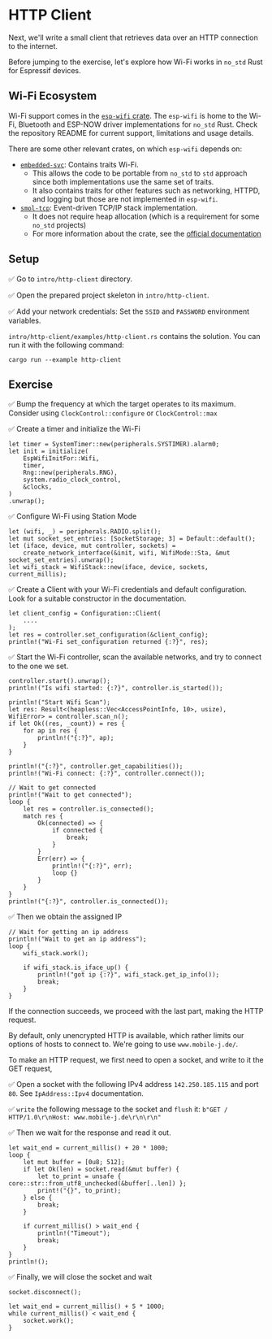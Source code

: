 # HTTP Client
Next, we'll write a small client that retrieves data over an HTTP connection to the internet.

Before jumping to the exercise, let's explore how Wi-Fi works in `no_std` Rust for Espressif devices.

## Wi-Fi Ecosystem

Wi-Fi support comes in the [`esp-wifi` crate][esp-wifi]. The `esp-wifi` is home to the Wi-Fi, Bluetooth and ESP-NOW driver implementations for `no_std` Rust.
Check the repository README for current support, limitations and usage details.

There are some other relevant crates, on which `esp-wifi` depends on:
- [`embedded-svc`][embedded-svc]: Contains traits Wi-Fi.
  - This allows the code to be portable from `no_std` to `std` approach since both implementations use the same set of traits.
  - It also contains traits for other features such as networking, HTTPD, and logging but those are not implemented in `esp-wifi`.
- [`smol-tcp`][smoltcp]: Event-driven TCP/IP stack implementation.
  - It does not require heap allocation (which is a requirement for some `no_std` projects)
  - For more information about the crate, see the [official documentation][smoltcp-docs]

[esp-wifi]: https://github.com/esp-rs/esp-wifi
[embedded-svc]: https://github.com/esp-rs/embedded-svc
[smoltcp]: https://github.com/smoltcp-rs/smoltcp
[smoltcp-docs]: https://docs.rs/smoltcp/latest/smoltcp/

## Setup

✅ Go to `intro/http-client` directory.

✅ Open the prepared project skeleton in `intro/http-client`.

✅ Add your network credentials: Set the  `SSID` and `PASSWORD` environment variables.

`intro/http-client/examples/http-client.rs` contains the solution. You can run it with the following command:

```shell
cargo run --example http-client
```

## Exercise

✅ Bump the frequency at which the target operates to its maximum. Consider using `ClockControl::configure` or `ClockControl::max`

✅ Create a timer and initialize the Wi-Fi
```rust,ignore
let timer = SystemTimer::new(peripherals.SYSTIMER).alarm0;
let init = initialize(
    EspWifiInitFor::Wifi,
    timer,
    Rng::new(peripherals.RNG),
    system.radio_clock_control,
    &clocks,
)
.unwrap();
```

✅ Configure Wi-Fi using Station Mode
```rust,ignore
let (wifi, _) = peripherals.RADIO.split();
let mut socket_set_entries: [SocketStorage; 3] = Default::default();
let (iface, device, mut controller, sockets) =
    create_network_interface(&init, wifi, WifiMode::Sta, &mut socket_set_entries).unwrap();
let wifi_stack = WifiStack::new(iface, device, sockets, current_millis);
```

✅ Create a Client with your Wi-Fi credentials and default configuration. Look for a suitable constructor in the documentation.
```rust,ignore
let client_config = Configuration::Client(
    ....
);
let res = controller.set_configuration(&client_config);
println!("Wi-Fi set_configuration returned {:?}", res);
```

✅ Start the Wi-Fi controller, scan the available networks, and try to connect to the one we set.
```rust,ignore
controller.start().unwrap();
println!("Is wifi started: {:?}", controller.is_started());

println!("Start Wifi Scan");
let res: Result<(heapless::Vec<AccessPointInfo, 10>, usize), WifiError> = controller.scan_n();
if let Ok((res, _count)) = res {
    for ap in res {
        println!("{:?}", ap);
    }
}

println!("{:?}", controller.get_capabilities());
println!("Wi-Fi connect: {:?}", controller.connect());

// Wait to get connected
println!("Wait to get connected");
loop {
    let res = controller.is_connected();
    match res {
        Ok(connected) => {
            if connected {
                break;
            }
        }
        Err(err) => {
            println!("{:?}", err);
            loop {}
        }
    }
}
println!("{:?}", controller.is_connected());
```

✅ Then we obtain the assigned IP
```rust,ignore
// Wait for getting an ip address
println!("Wait to get an ip address");
loop {
    wifi_stack.work();

    if wifi_stack.is_iface_up() {
        println!("got ip {:?}", wifi_stack.get_ip_info());
        break;
    }
}
```

If the connection succeeds, we proceed with the last part, making the HTTP request.

By default, only unencrypted HTTP is available, which rather limits our options of hosts to connect to. We're going to use `www.mobile-j.de/`.

To make an HTTP request, we first need to open a socket, and write to it the GET request,

✅ Open a socket with the following IPv4 address `142.250.185.115` and port `80`. See `IpAddress::Ipv4` documentation.

✅ `write` the following message to the socket and `flush` it: `b"GET / HTTP/1.0\r\nHost: www.mobile-j.de\r\n\r\n"`

✅ Then we wait for the response and read it out.
```rust,ignore
let wait_end = current_millis() + 20 * 1000;
loop {
    let mut buffer = [0u8; 512];
    if let Ok(len) = socket.read(&mut buffer) {
        let to_print = unsafe { core::str::from_utf8_unchecked(&buffer[..len]) };
        print!("{}", to_print);
    } else {
        break;
    }

    if current_millis() > wait_end {
        println!("Timeout");
        break;
    }
}
println!();
```

✅ Finally, we will close the socket and wait
```rust,ignore
socket.disconnect();

let wait_end = current_millis() + 5 * 1000;
while current_millis() < wait_end {
    socket.work();
}
```
